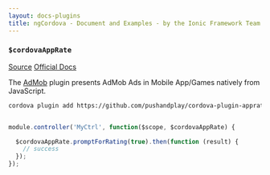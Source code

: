 ```yaml
---
layout: docs-plugins
title: ngCordova - Document and Examples - by the Ionic Framework Team
---
```


<div class="anchor-row">
  <h3><code>$cordovaAppRate</code></h3>
  <div class="button-row">
    <a class="btn-anchor" href="https://github.com/driftyco/ng-cordova/blob/master/src/plugins/adMob.js">Source</a>
    <a class="btn-anchor" href="https://github.com/pushandplay/cordova-plugin-apprate">Official Docs</a>
  </div>
  <div class="icon-row">
    <i class="icon ion-social-apple"></i>
    <i class="icon ion-social-android"></i>
  </div>
</div>


The [AdMob](https://github.com/floatinghotpot/cordova-admob-pro) plugin presents AdMob Ads in Mobile App/Games natively from JavaScript.


```bash
cordova plugin add https://github.com/pushandplay/cordova-plugin-apprate.git
```


```javascript

module.controller('MyCtrl', function($scope, $cordovaAppRate) {

  $cordovaAppRate.promptForRating(true).then(function (result) {
    // success
  });
});
```
